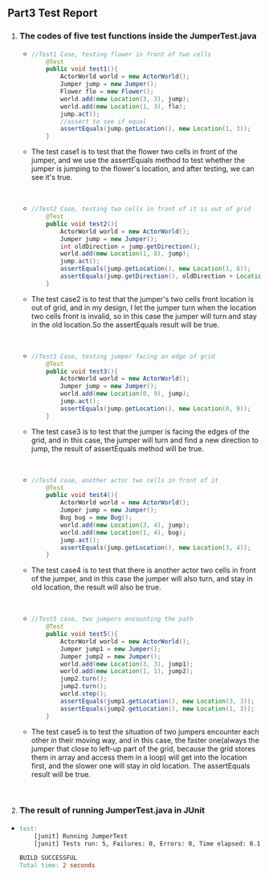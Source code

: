 ## Part3 Test Report

1. ### The codes of five test functions inside the JumperTest.java

   * ```java
     //Test1 Case, testing flower in front of two cells
         @Test
         public void test1(){
             ActorWorld world = new ActorWorld();
             Jumper jump = new Jumper();
             Flower flo = new Flower();
             world.add(new Location(3, 3), jump);
             world.add(new Location(1, 3), flo);
             jump.act();
             //assert to see if equal
             assertEquals(jump.getLocation(), new Location(1, 3));
         }
     ```

   * The test case1 is to test that the flower two cells in front of the jumper, and we use the assertEquals method to test whether the jumper is jumping to the flower's location, and after testing, we can see it's true.

     ​

   * ```java
     //Test2 Case, testing two cells in front of it is out of grid
         @Test
         public void test2(){
             ActorWorld world = new ActorWorld();
             Jumper jump = new Jumper();
             int oldDirection = jump.getDirection();
             world.add(new Location(1, 8), jump);
             jump.act();
             assertEquals(jump.getLocation(), new Location(1, 8));
             assertEquals(jump.getDirection(), oldDirection + Location.HALF_RIGHT);
         }
     ```

   * The test case2 is to test that the jumper's two cells front location is out of grid, and in my design, I let the jumper turn when the location two cells front is invalid, so in this case the jumper will turn and stay in the old location.So the assertEquals result will be true.

     ​

   * ```java
     //Test3 Case, testing jumper facing an edge of grid
         @Test
         public void test3(){
             ActorWorld world = new ActorWorld();
             Jumper jump = new Jumper();
             world.add(new Location(0, 9), jump);
             jump.act();
             assertEquals(jump.getLocation(), new Location(0, 9));
         }
     ```

   * The test case3 is to test that the jumper is facing the edges of the grid, and in this case, the jumper will turn and find a new direction to jump, the result of assertEquals method will be true.

     ​

   * ```java
     //Test4 case, another actor two cells in front of it
         @Test
         public void test4(){
             ActorWorld world = new ActorWorld();
             Jumper jump = new Jumper();
             Bug bug = new Bug();
             world.add(new Location(3, 4), jump);
             world.add(new Location(1, 4), bug);
             jump.act();
             assertEquals(jump.getLocation(), new Location(3, 4));
         }
     ```

   * The test case4 is to test that there is another actor two cells in front of the jumper, and in this case the jumper will also turn, and stay in old location, the result will also be true.

     ​

   * ```java
     //Test5 case, two jumpers encounting the path
         @Test
         public void test5(){
             ActorWorld world = new ActorWorld();
             Jumper jump1 = new Jumper();
             Jumper jump2 = new Jumper();
             world.add(new Location(3, 3), jump1);
             world.add(new Location(1, 1), jump2);
             jump2.turn();
             jump2.turn();
             world.step();
             assertEquals(jump1.getLocation(), new Location(3, 3));
             assertEquals(jump2.getLocation(), new Location(1, 3));
         }
     ```

   *  The test case5 is to test the situation of two jumpers encounter each other in their moving way, and in this case, the faster one(always the jumper that close to left-up part of the grid, because the grid stores them in array and access them in a loop) will get into the location first, and the slower one will stay in old location. The assertEquals result will be true.

     ​

2.  ### The result of running JumperTest.java in JUnit

   * ```makefile
     test:
         [junit] Running JumperTest
         [junit] Tests run: 5, Failures: 0, Errors: 0, Time elapsed: 0.132 sec

     BUILD SUCCESSFUL
     Total time: 2 seconds
     ```